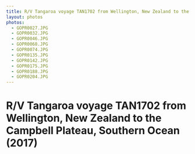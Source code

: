 ```yaml
---
title: R/V Tangaroa voyage TAN1702 from Wellington, New Zealand to the Cambpell Plateau, Southern Ocean (2017)
layout: photos
photos:
  - GOPR0027.JPG
  - GOPR0032.JPG
  - GOPR0046.JPG
  - GOPR0068.JPG
  - GOPR0074.JPG
  - GOPR0135.JPG
  - GOPR0142.JPG
  - GOPR0175.JPG
  - GOPR0188.JPG
  - GOPR0204.JPG
---
```


# R/V Tangaroa voyage TAN1702 from Wellington, New Zealand to the Campbell Plateau, Southern Ocean (2017)

